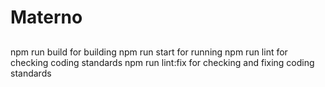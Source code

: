# Materno

##
npm run build for building
npm run start for running
npm run lint for checking coding standards
npm run lint:fix for checking and fixing coding standards